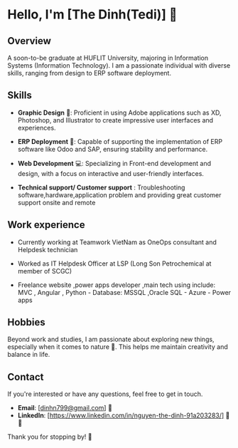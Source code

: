 # Hello, I'm [The Dinh(Tedi)]  👋

## Overview
A soon-to-be graduate at HUFLIT University, majoring in Information Systems (Information Technology). I am a passionate individual with diverse skills, ranging from design to ERP software deployment.

## Skills

- **Graphic Design** 🎨: Proficient in using Adobe applications such as XD, Photoshop, and Illustrator to create impressive user interfaces and experiences.

- **ERP Deployment** 🚀: Capable of supporting the implementation of ERP software like Odoo and SAP, ensuring stability and performance.

- **Web Development** 💻: Specializing in Front-end development and design, with a focus on interactive and user-friendly interfaces.

- **Technical support/ Customer support** : Troubleshooting software,hardware,application problem and providing great customer support onsite and remote

## Work experience
- Currently working at Teamwork VietNam as OneOps consultant and Helpdesk technician 

- Worked as IT Helpdesk Officer at LSP (Long Son Petrochemical at member of SCGC)

- Freelance website ,power apps developer ,main tech using include: MVC , Angular , Python - Database: MSSQL ,Oracle SQL - Azure - Power apps

## Hobbies

Beyond work and studies, I am passionate about exploring new things, especially when it comes to nature 🌿. This helps me maintain creativity and balance in life.

## Contact

If you're interested or have any questions, feel free to get in touch.

- **Email**: [dinhn799@gmail.com] 📧
- **LinkedIn**: [https://www.linkedin.com/in/nguyen-the-dinh-91a203283/] 🔗🐱

Thank you for stopping by! 🚀
